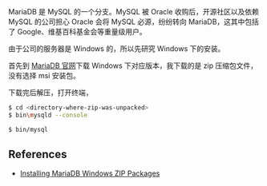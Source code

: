 MariaDB 是 MySQL 的一个分支。MySQL 被 Oracle 收购后，开源社区以及依赖 MySQL 的公司担心
Oracle 会将 MySQL 必源，纷纷转向 MariaDB，这其中包括了 Google、维基百科基金会等重量级用户。

由于公司的服务器是 Windows 的，所以先研究 Windows 下的安装。

首先到 [MariaDB 官网][1]下载 Windows 下对应版本，我下载的是 zip 压缩包文件，没有选择 msi
安装包。

下载完后解压，打开终端，

```bash
$ cd <directory-where-zip-was-unpacked>
$ bin\mysqld --console

$ bin/mysql
```

References
----------

* [Installing MariaDB Windows ZIP Packages][2]

[2]: https://mariadb.com/kb/en/mariadb/installing-mariadb-windows-zip-packages/
[1]: https://mariadb.org
